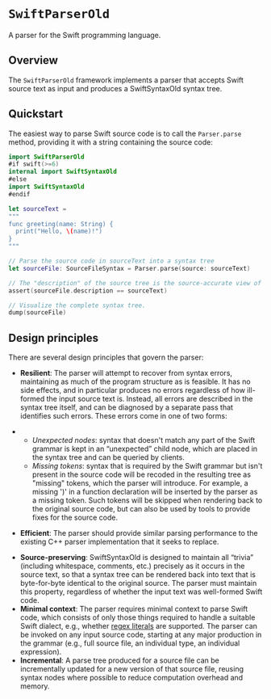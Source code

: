 # ``SwiftParserOld``

A parser for the Swift programming language.

## Overview

The `SwiftParserOld` framework implements a parser that accepts Swift source text as input and produces a SwiftSyntaxOld syntax tree.

## Quickstart

The easiest way to parse Swift source code is to call the `Parser.parse` method, providing it with a string containing the source code:

```swift
import SwiftParserOld
#if swift(>=6)
internal import SwiftSyntaxOld
#else
import SwiftSyntaxOld
#endif

let sourceText =
"""
func greeting(name: String) {
  print("Hello, \(name)!")
}
"""

// Parse the source code in sourceText into a syntax tree
let sourceFile: SourceFileSyntax = Parser.parse(source: sourceText)

// The "description" of the source tree is the source-accurate view of what was parsed.
assert(sourceFile.description == sourceText)

// Visualize the complete syntax tree.
dump(sourceFile)
```

## Design principles

There are several design principles that govern the parser:

* **Resilient**: The parser will attempt to recover from syntax errors, maintaining as much of the program structure as is feasible. It has no side effects, and in particular produces no errors regardless of how ill-formed the input source text is. Instead, all errors are described in the syntax tree itself, and can be diagnosed by a separate pass that identifies such errors. These errors come in one of two forms:

* - *Unexpected nodes*: syntax that doesn't match any part of the Swift grammar is kept in an “unexpected” child node, which are placed in the syntax tree and can be queried by clients.
  - *Missing tokens*: syntax that is required by the Swift grammar but isn't present in the source code will be recoded in the resulting tree as "missing" tokens, which the parser will introduce. For example, a missing ')' in a function declaration will be inserted by the parser as a missing token. Such tokens will be skipped when rendering back to the original source code, but can also be used by tools to provide fixes for the source code.

* **Efficient**: The parser should provide similar parsing performance to the existing C++ parser implementation that it seeks to replace.

- **Source-preserving**: SwiftSyntaxOld is designed to maintain all “trivia” (including whitespace, comments, etc.) precisely as it occurs in the source text, so that a syntax tree can be rendered back into text that is byte-for-byte identical to the original source. The parser must maintain this property, regardless of whether the input text was well-formed Swift code.
- **Minimal context**: The parser requires minimal context to parse Swift code, which consists of only those things required to handle a suitable Swift dialect, e.g., whether [regex literals](https://github.com/apple/swift-evolution/blob/main/proposals/0354-regex-literals.md) are supported. The parser can be invoked on any input source code, starting at any major production in the grammar (e.g., full source file, an individual type, an individual expression).
- **Incremental**: A parse tree produced for a source file can be incrementally updated for a new version of that source file, reusing syntax nodes where possible to reduce computation overhead and memory.
